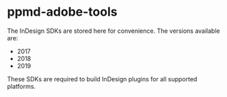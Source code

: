 # ppmd-adobe-tools

The InDesign SDKs are stored here for convenience.  The versions available are:
* 2017
* 2018
* 2019

These SDKs are required to build InDesign plugins for all supported platforms.
